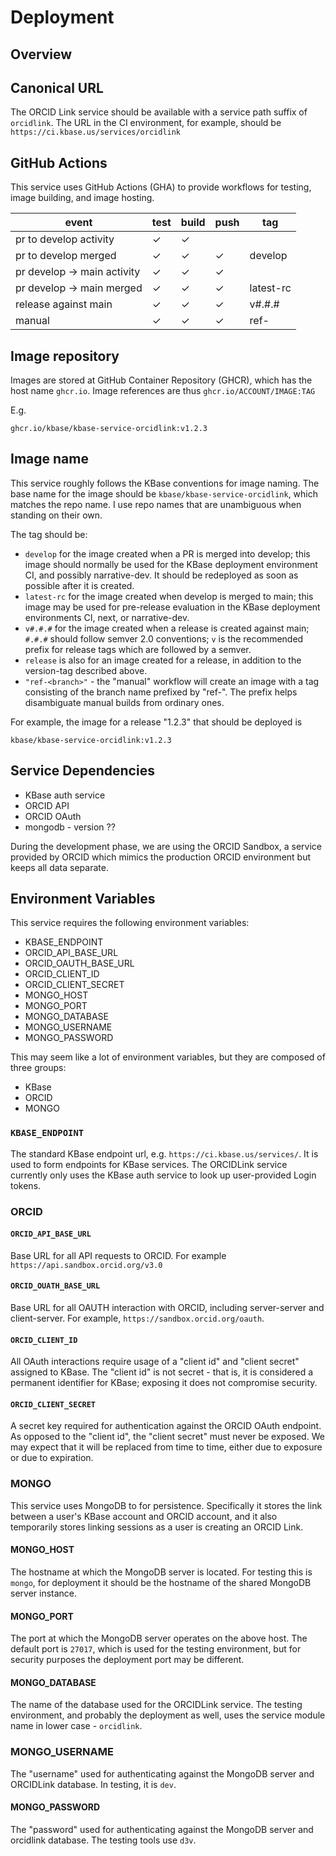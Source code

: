 # Deployment

## Overview

## Canonical URL

The ORCID Link service should be available with a service path suffix of `orcidlink`. The URL in the CI environment, for example, should be `https://ci.kbase.us/services/orcidlink`

## GitHub Actions

This service uses GitHub Actions (GHA) to provide workflows for testing, image building, and image hosting. 

| event                       | test | build | push | tag               |
|-----------------------------|------|-------|------|-------------------|
 | pr to develop activity      | ✓    | ✓     |      |                   |
 | pr to develop merged        | ✓    | ✓     | ✓    | develop           |
 | pr develop -> main activity | ✓    | ✓     | ✓    |                   |
 | pr develop -> main merged   | ✓    | ✓     | ✓    | latest-rc         |
 | release against main        | ✓    | ✓     | ✓    | v#.#.#            |
 | manual                      | ✓    | ✓     | ✓    | ref-<branch name> |
 
## Image repository

Images are stored at GitHub Container Repository (GHCR), which has the host name `ghcr.io`. Image references are thus `ghcr.io/ACCOUNT/IMAGE:TAG`

E.g.

```text
ghcr.io/kbase/kbase-service-orcidlink:v1.2.3
```
 
## Image name

This service roughly follows the KBase conventions for image naming. The base name for the image should be `kbase/kbase-service-orcidlink`, which matches the repo name. I use repo names that are unambiguous when standing on their own. 

The tag should be:

- `develop` for the image created when a PR is merged into develop; this image should normally be used for the KBase deployment environment CI, and possibly narrative-dev. It should be redeployed as soon as possible after it is created. 
- `latest-rc` for the image created when develop is merged to main; this image may be used for pre-release evaluation in the KBase deployment environments CI, next, or narrative-dev.
- `v#.#.#` for the image created when a release is created against main; `#.#.#` should follow semver 2.0 conventions; `v` is the recommended prefix for release tags which are followed by a semver.
- `release` is also for an image created for a release, in addition to the version-tag described above.
- `"ref-<branch>"` - the "manual" workflow will create an image with a tag consisting of the branch name prefixed by "ref-". The prefix helps disambiguate manual builds from ordinary ones.

For example, the image for a release "1.2.3" that should be deployed is

```text
kbase/kbase-service-orcidlink:v1.2.3
```

## Service Dependencies

- KBase auth service
- ORCID API
- ORCID OAuth
- mongodb - version ??

During the development phase, we are using the ORCID Sandbox, a service provided by ORCID which mimics the production ORCID environment but keeps all data separate. 

## Environment Variables

This service requires the following environment variables:

- KBASE_ENDPOINT
- ORCID_API_BASE_URL
- ORCID_OAUTH_BASE_URL
- ORCID_CLIENT_ID
- ORCID_CLIENT_SECRET
- MONGO_HOST
- MONGO_PORT
- MONGO_DATABASE
- MONGO_USERNAME
- MONGO_PASSWORD

This may seem like a lot of environment variables, but they are composed of three groups:
- KBase
- ORCID
- MONGO

### `KBASE_ENDPOINT`

The standard KBase endpoint url, e.g. `https://ci.kbase.us/services/`. It is used to form endpoints for KBase services. The ORCIDLink service currently only uses the KBase auth service to look up user-provided Login tokens.

### ORCID

#### `ORCID_API_BASE_URL` 

Base URL for all API requests to ORCID. For example `https://api.sandbox.orcid.org/v3.0`

#### `ORCID_OUATH_BASE_URL`

Base URL for all OAUTH interaction with ORCID, including server-server and client-server. For example, `https://sandbox.orcid.org/oauth`.

#### `ORCID_CLIENT_ID`

All OAuth interactions require usage of a "client id" and "client secret" assigned to KBase. The "client id" is not secret - that is, it is considered a permanent identifier for KBase; exposing it does not compromise security.

#### `ORCID_CLIENT_SECRET`

A secret key required for authentication against the ORCID OAuth endpoint. As opposed to the "client id", the "client secret" must never be exposed. We may expect that it will be replaced from time to time, either due to exposure or due to expiration.

### MONGO

This service uses MongoDB to for persistence. Specifically it stores the link between a user's KBase account and ORCID account, and it also temporarily stores linking sessions as a user is creating an ORCID Link.

#### MONGO_HOST

The hostname at which the MongoDB server is located. For testing this is `mongo`, for deployment it should be the hostname of the shared MongoDB server instance.

#### MONGO_PORT

The port at which the MongoDB server operates on the above host. The default port is `27017`, which is used for the testing environment, but for security purposes the deployment port may  be different. 

#### MONGO_DATABASE

The name of the database used for the ORCIDLink service. The testing environment, and probably the deployment as well, uses the service module name in lower case - `orcidlink`.

### MONGO_USERNAME

The "username" used for authenticating against the MongoDB server and ORCIDLink database. In testing, it is `dev`.

#### MONGO_PASSWORD

The "password" used for authenticating against the MongoDB server and orcidlink database. The testing tools use `d3v`.
